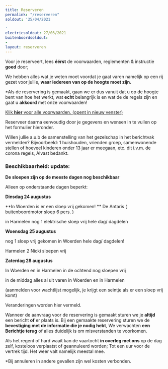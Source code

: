 ```yaml
---
title: Reserveren
permalink: "/reserveren"
soldout: '25/04/2021

'
electricsoldout: 27/03/2021
buitenboordsoldout:
- 
layout: reserveren
---
```



Voor je reserveert, lees **éérst** de voorwaarden, reglementen & instructie **goed** door; [](https://descheepsjongens.nl/voorwaarden)
   
We hebben alles wat je weten moet voordat je gaat varen namelijk op een rij gezet voor jullie,
**waar iedereen van op de hoogte moet zijn.**

*Als de reservering is gemaakt, gaan we er dus vanuit dat u op de hoogte bent van hoe het werkt, wat **echt** belangrijk is en wat de de regels zijn en gaat u **akkoord** met onze voorwaarden!

[Klik **hier** voor alle voorwaarden. (opent in nieuw venster)](http://descheepsjongens.nl/voorwaarden)


Reserveer daarna eenvoudig door je gegevens en wensen in te vullen op het formulier hieronder. 

Willen jullie a.u.b de samenstelling van het gezelschap in het berichtvak vermelden? 
Bijvoorbeeld: 1 huishouden, vrienden groep, samenwonende stellen of hoeveel kinderen onder 13 jaar er meegaan, etc.  dit i.v.m. de corona regels, Alvast bedankt.

### Beschikbaarheid: update: 

**De sloepen zijn op de meeste dagen nog beschikbaar**

Alleen op onderstaande dagen beperkt:

**Dinsdag 24 augustus**

**In Woerden is er een sloep vrij gekomen! **  De Antaris ( buitenboordmotor sloep 6 pers. )

in Harmelen nog 1 elektrische sloep vrij hele dag/ dagdelen

**Woensdag 25 augustus**

nog 1 sloep vrij gekomen in Woerden hele dag/ dagdelen! 

Harmelen  2 Nicki sloepen vrij

**Zaterdag 28 augustus**
 

In Woerden en in Harmelen in de ochtend nog sloepen vrij

in de middag alles al uit varen in Woerden en in Harmelen 


(aanmelden voor wachtlijst mogelijk, je krijgt een seintje als er een sloep vrij komt) 


Veranderingen worden hier vermeld.


Wanneer de aanvraag voor de reservering is gemaakt sturen we je **altijd** een bericht **of** er plaats is.
Bij een gemaakte reservering sturen we de **bevestiging met de informatie die je nodig hebt**,
We verwachten **een Berichtje terug** of alles duidelijk is om misverstanden te voorkomen.

Als het regent of hard waait kan de vaartocht **in overleg met ons** op de dag zelf, kosteloos verplaatst of geannuleerd worden; Tot een uur voor de vertrek tijd. Het weer valt namelijk meestal mee.

*Bij annuleren in andere gevallen zijn wel kosten verbonden.